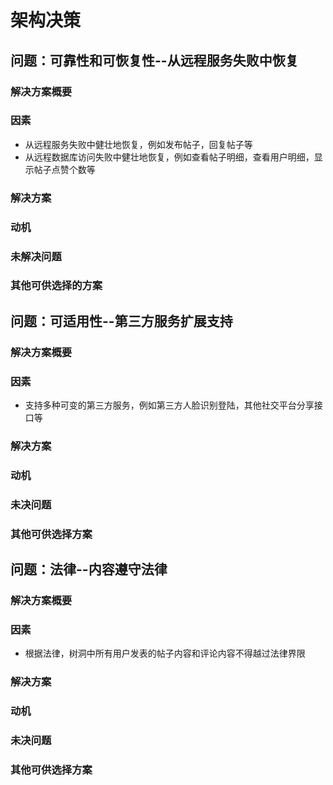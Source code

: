 # 架构决策
## 问题：可靠性和可恢复性--从远程服务失败中恢复
### 解决方案概要
### 因素
+ 从远程服务失败中健壮地恢复，例如发布帖子，回复帖子等
+ 从远程数据库访问失败中健壮地恢复，例如查看帖子明细，查看用户明细，显示帖子点赞个数等
### 解决方案
### 动机
### 未解决问题
### 其他可供选择的方案

## 问题：可适用性--第三方服务扩展支持
### 解决方案概要
### 因素
+ 支持多种可变的第三方服务，例如第三方人脸识别登陆，其他社交平台分享接口等
### 解决方案
### 动机
### 未决问题
### 其他可供选择方案

## 问题：法律--内容遵守法律
### 解决方案概要
### 因素
+ 根据法律，树洞中所有用户发表的帖子内容和评论内容不得越过法律界限
### 解决方案
### 动机
### 未决问题
### 其他可供选择方案
